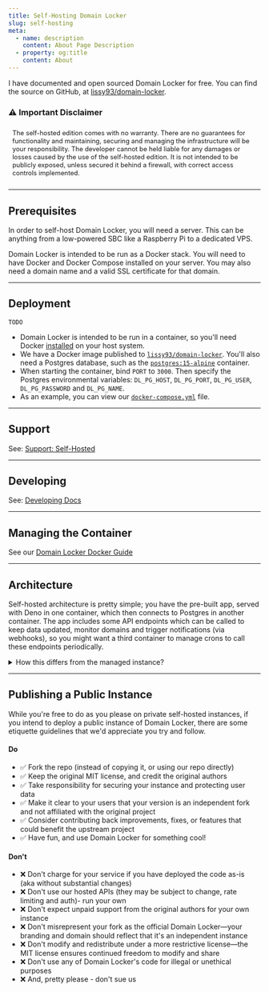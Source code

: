 ```yaml
---
title: Self-Hosting Domain Locker
slug: self-hosting  
meta:
  - name: description
    content: About Page Description
  - property: og:title
    content: About
---
```


I have documented and open sourced Domain Locker for free. You can find the source on GitHub, at [lissy93/domain-locker](https://github.com/lissy93/domain-locker).

### ⚠️ Important Disclaimer
<blockquote class="warning">
The self-hosted edition comes with no warranty. There are no guarantees for functionality and maintaining, securing and managing the infrastructure will be your responsibility. The developer cannot be held liable for any damages or losses caused by the use of the self-hosted edition.
It is not intended to be publicly exposed, unless secured it behind a firewall, with correct access controls implemented.
</blockquote>

---

## Prerequisites

In order to self-host Domain Locker, you will need a server.
This can be anything from a low-powered SBC like a Raspberry Pi  to a dedicated VPS.


Domain Locker is intended to be run as a Docker stack. You will need to have Docker and Docker Compose installed on your server.
You may also need a domain name and a valid SSL certificate for that domain.

---

## Deployment

```
TODO
```
- Domain Locker is intended to be run in a container, so you'll need Docker [installed](https://docs.docker.com/engine/install/) on your host system.
- We have a Docker image published to [`lissy93/domain-locker`](https://hub.docker.com/r/lissy93/domain-locker).
You'll also need a Postgres database, such as the [`postgres:15-alpine`](https://hub.docker.com/_/postgres?tab=tags&name=15-alpine) container.
- When starting the container, bind `PORT` to `3000`. Then specify the Postgres environmental variables: `DL_PG_HOST`, `DL_PG_PORT`, `DL_PG_USER`, `DL_PG_PASSWORD` and `DL_PG_NAME`.
- As an example, you can view our [`docker-compose.yml`](https://github.com/Lissy93/domain-locker/blob/main/docker-compose.yml) file.

---

## Support

See: [Support: Self-Hosted](/about/support/self-hosted-support)

---

## Developing

See: [Developing Docs](/about/developing)

---

## Managing the Container

See our [Domain Locker Docker Guide](/about/developing/general-docker-advice)

---

## Architecture

Self-hosted architecture is pretty simple; you have the pre-built app, served with Deno in one container, which then connects to Postgres in another container. The app includes some API endpoints which can be called to keep data updated, monitor domains and trigger notifications (via webhooks), so you might want a third container to manage crons to call these endpoints periodically.

<details>
<summary>How this differs from the managed instance?</summary>

This differs slightly from the managed instance, as self-hosted is designed to be standalone, and run in a Docker stack. Whereas the managed instance has dependencies on external services. You can switch the version at anytime, using the `DL_ENV_TYPE` environmental variable, which is set to `selfHosted` by default. (but note that you will need to configure the third-party platforms and services if you switch to managed). Either way, you can find the docs for all the services used [here](/about/developing/third-party-docs).

<div class="screenshots-wrap">
<img src="/articles/domain-locker-arch-self-hosted.svg" >
<img src="/articles/domain-locker-arch-managed.svg" >
</div>

</details>


---

## Publishing a Public Instance

While you're free to do as you please on private self-hosted instances, if you intend to deploy a public instance of Domain Locker, there are some etiquette guidelines that we'd appreciate you try and follow.

#### Do
- ✅ Fork the repo (instead of copying it, or using our repo directly)
- ✅ Keep the original MIT license, and credit the original authors
- ✅ Take responsibility for securing your instance and protecting user data
- ✅ Make it clear to your users that your version is an independent fork and not affiliated with the original project
- ✅ Consider contributing back improvements, fixes, or features that could benefit the upstream project
- ✅ Have fun, and use Domain Locker for something cool!

#### Don't
- ❌ Don't charge for your service if you have deployed the code as-is (aka without substantial changes)
- ❌ Don't use our hosted APIs (they may be subject to change, rate limiting and auth)- run your own
- ❌ Don't expect unpaid support from the original authors for your own instance
- ❌ Don't misrepresent your fork as the official Domain Locker—your branding and domain should reflect that it's an independent instance
- ❌ Don't modify and redistribute under a more restrictive license—the MIT license ensures continued freedom to modify and share
- ❌ Don't use any of Domain Locker's code for illegal or unethical purposes
- ❌ And, pretty please - don't sue us


<style>
  .warning {
    background-color: var(--yellow-200);
    color: var(--yellow-800);
    border: 1px solid var(--yellow-600);
    border-radius: 0.25rem;
    padding: 0.5rem;
    margin: 0.25rem 0 1rem 0;
    font-size: 0.8rem;
    line-height: 1rem;
    p {
      margin: 0.2rem 0 0 0;
    }
  }
.screenshots-wrap {
  display: flex;
  gap: 1rem;
  justify-content: center;
  flex-wrap: wrap;
  img {
    height: 550px;
    width: auto;
    max-width: 100%;
    object-fit: contain;
    margin: 0;
    border-radius: 8px;
    box-shadow: 0 0 10px rgba(0,0,0,0.1);
  }
  @media (max-width: 600px) {
  flex-direction: column;
  align-items: center;
    img {
      height: auto;
      width: 100%;
      max-height: 550px;
    }
}
}


</style>
